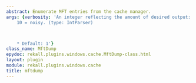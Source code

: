 ```yaml
---
abstract: Enumerate MFT entries from the cache manager.
args: {verbosity: 'An integer reflecting the amount of desired output: 0 = quiet,
    10 = noisy. (type: IntParser)



    * Default: 1'}
class_name: MftDump
epydoc: rekall.plugins.windows.cache.MftDump-class.html
layout: plugin
module: rekall.plugins.windows.cache
title: mftdump
---
```

